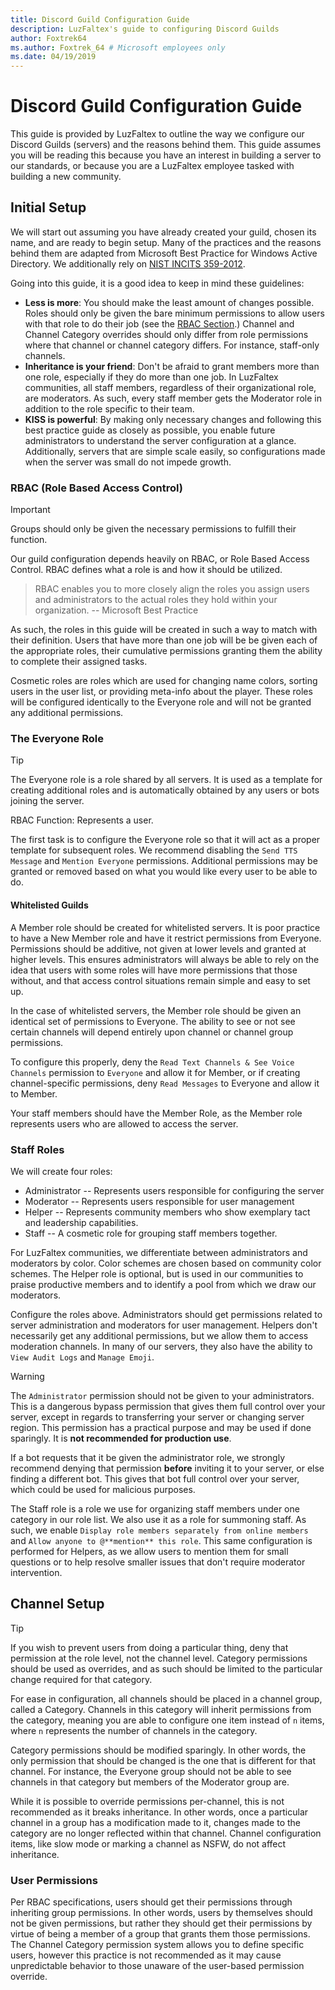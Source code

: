 ```yaml
---
title: Discord Guild Configuration Guide
description: LuzFaltex's guide to configuring Discord Guilds
author: Foxtrek64
ms.author: Foxtrek_64 # Microsoft employees only
ms.date: 04/19/2019
---
```


# Discord Guild Configuration Guide

This guide is provided by LuzFaltex to outline the way we configure our Discord Guilds (servers) and the reasons behind them. This guide assumes you will be reading this because you have an interest in building a server to our standards, or because you are a LuzFaltex employee tasked with building a new community.

## Initial Setup

We will start out assuming you have already created your guild, chosen its name, and are ready to begin setup. Many of the practices and the reasons behind them are adapted from Microsoft Best Practice for Windows Active Directory. We additionally rely on [NIST INCITS 359-2012](https://standards.incits.org/apps/group_public/project/details.php?project_id=1658).

Going into this guide, it is a good idea to keep in mind these guidelines:

* **Less is more**: You should make the least amount of changes possible. Roles should only be given the bare minimum permissions to allow users with that role to do their job (see the [RBAC Section](#RBAC-Role-Based-Access-Control).) Channel and Channel Category overrides should only differ from role permissions where that channel or channel category differs. For instance, staff-only channels.
* **Inheritance is your friend**: Don't be afraid to grant members more than one role, especially if they do more than one job. In LuzFaltex communities, all staff members, regardless of their organizational role, are moderators. As such, every staff member gets the Moderator role in addition to the role specific to their team.
* **KISS is powerful**: By making only necessary changes and following this best practice guide as closely as possible, you enable future administrators to understand the server configuration at a glance. Additionally, servers that are simple scale easily, so configurations made when the server was small do not impede growth.

### RBAC (Role Based Access Control)

> [!IMPORTANT]
> Groups should only be given the necessary permissions to fulfill their function.

Our guild configuration depends heavily on RBAC, or Role Based Access Control. RBAC defines what a role is and how it should be utilized.

> RBAC enables you to more closely align the roles you assign users and administrators to the actual roles they hold within your organization. -- Microsoft Best Practice

As such, the roles in this guide will be created in such a way to match with their definition. Users that have more than one job will be be given each of the appropriate roles, their cumulative permissions granting them the ability to complete their assigned tasks.

Cosmetic roles are roles which are used for changing name colors, sorting users in the user list, or providing meta-info about the player. These roles will be configured identically to the Everyone role and will not be granted any additional permissions.

### The Everyone Role

> [!TIP]
> The Everyone role is a role shared by all servers. It is used as a template for creating additional roles and is automatically obtained by any users or bots joining the server.
>
> RBAC Function: Represents a user.

The first task is to configure the Everyone role so that it will act as a proper template for subsequent roles. We recommend disabling the `Send TTS Message` and `Mention Everyone` permissions. Additional permissions may be granted or removed based on what you would like every user to be able to do.

#### Whitelisted Guilds

A Member role should be created for whitelisted servers. It is poor practice to have a New Member role and have it restrict permissions from Everyone. Permissions should be additive, not given at lower levels and granted at higher levels. This ensures administrators will always be able to rely on the idea that users with some roles will have more permissions that those without, and that access control situations remain simple and easy to set up.

In the case of whitelisted servers, the Member role should be given an identical set of permissions to Everyone. The ability to see or not see certain channels will depend entirely upon channel or channel group permissions.

To configure this properly, deny the `Read Text Channels & See Voice Channels` permission to `Everyone` and allow it for Member, or if creating channel-specific permissions, deny `Read Messages` to Everyone and allow it to Member.

Your staff members should have the Member Role, as the Member role represents users who are allowed to access the server.

### Staff Roles

We will create four roles:

* Administrator -- Represents users responsible for configuring the server
* Moderator -- Represents users responsible for user management
* Helper -- Represents community members who show exemplary tact and leadership capabilities.
* Staff -- A cosmetic role for grouping staff members together.

For LuzFaltex communities, we differentiate between administrators and moderators by color. Color schemes are chosen based on community color schemes. The Helper role is optional, but is used in our communities to praise productive members and to identify a pool from which we draw our moderators.

Configure the roles above. Administrators should get permissions related to server administration and moderators for user management. Helpers don't necessarily get any additional permissions, but we allow them to access moderation channels. In many of our servers, they also have the ability to `View Audit Logs` and `Manage Emoji`.

> [!WARNING]
> The `Administrator` permission should not be given to your administrators. This is a dangerous bypass permission that gives them full control over your server, except in regards to transferring your server or changing server region. This permission has a practical purpose and may be used if done sparingly. It is **not recommended for production use**.
>
> If a bot requests that it be given the administrator role, we strongly recommend denying that permission **before** inviting it to your server, or else finding a different bot. This gives that bot full control over your server, which could be used for malicious purposes.

The Staff role is a role we use for organizing staff members under one category in our role list. We also use it as a role for summoning staff. As such, we enable `Display role members separately from online members` and `Allow anyone to @**mention** this role`. This same configuration is performed for Helpers, as we allow users to mention them for small questions or to help resolve smaller issues that don't require moderator intervention.

## Channel Setup

> [!TIP]
> If you wish to prevent users from doing a particular thing, deny that permission at the role level, not the channel level. Category permissions should be used as overrides, and as such should be limited to the particular change required for that category.

For ease in configuration, all channels should be placed in a channel group, called a Category. Channels in this category will inherit permissions from the category, meaning you are able to configure one item instead of `n` items, where `n` represents the number of channels in the category.

Category permissions should be modified sparingly. In other words, the only permission that should be changed is the one that is different for that channel. For instance, the Everyone group should not be able to see channels in that category but members of the Moderator group are.

While it is possible to override permissions per-channel, this is not recommended as it breaks inheritance. In other words, once a particular channel in a group has a modification made to it, changes made to the category are no longer reflected within that channel. Channel configuration items, like slow mode or marking a channel as NSFW, do not affect inheritance.

### User Permissions

Per RBAC specifications, users should get their permissions through inheriting group permissions. In other words, users by themselves should not be given permissions, but rather they should get their permissions by virtue of being a member of a group that grants them those permissions. The Channel Category permission system allows you to define specific users, however this practice is not recommended as it may cause unpredictable behavior to those unaware of the user-based permission override.
